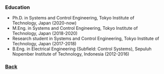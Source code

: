 ### Education

- Ph.D. in Systems and Control Engineering, Tokyo Institute of Technology, Japan (2020-now)
- M.Eng. in Systems and Control Engineering, Tokyo Institute of Technology, Japan (2018-2020)
- Research student in Systems and Control Engineering, Tokyo Institute of Technology, Japan (2017-2018)
- B.Eng. in Electrical Engineering (Subfield: Control Systems), Sepuluh Nopember Institute of Technology, Indonesia (2012-2016) 

### [Back](yurideka.github.io)
